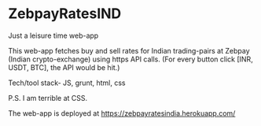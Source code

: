 # ZebpayRatesIND
Just a leisure time web-app 

This web-app fetches buy and sell rates for Indian trading-pairs at Zebpay (Indian crypto-exchange) using https API calls. (For every button click [INR, USDT, BTC], the API would be hit.)

Tech/tool stack- JS, grunt, html, css

P.S. I am terrible at CSS.

The web-app is deployed at https://zebpayratesindia.herokuapp.com/
